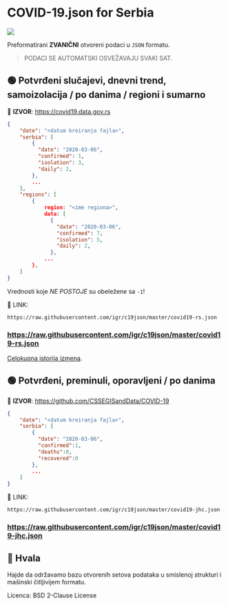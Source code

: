 # COVID-19.json for Serbia

![](https://github.com/igr/c19json/workflows/RepoUpdater/badge.svg)

Preformatirani **ZVANIČNI** otvoreni podaci u `JSON` formatu.

> PODACI SE AUTOMATSKI OSVEŽAVAJU SVAKI SAT.

## 🟢 Potvrđeni slučajevi, dnevni trend, samoizolacija / po danima / regioni i sumarno

📖 **IZVOR**: https://covid19.data.gov.rs

```json
{
    "date": "<datum kreiranja fajla>",
    "serbia": [
        {
          "date": "2020-03-06",
          "confirmed": 1,
          "isolation": 3,
          "daily": 2,
        },
        ...
    ],
    "regions": [
    	{
            region: "<ime regiona>",
            data: [
              {
                "date": "2020-03-06",
                "confirmed": 7,
                "isolation": 5,
                "daily": 2,
        	  },
        	...
    	},
	]
}

```

Vrednosti koje _NE POSTOJE_ su obeležene sa `-1`!


🔗 LINK:

```
https://raw.githubusercontent.com/igr/c19json/master/covid19-rs.json
```

### https://raw.githubusercontent.com/igr/c19json/master/covid19-rs.json

[Celokupna istorija izmena](https://github.com/igr/c19json/commits/master/covid19-rs.json).


## 🟢 Potvrđeni, preminuli, oporavljeni / po danima

📖 **IZVOR**: https://github.com/CSSEGISandData/COVID-19

```json
{
    "date": "<datum kreiranja fajla>",
    "serbia": [
        {
          "date": "2020-03-06",
          "confirmed":1,
          "deaths":0,
          "recovered":0
        },
        ...
    ]
}

```

🔗 LINK:

```
https://raw.githubusercontent.com/igr/c19json/master/covid19-jhc.json
```

### https://raw.githubusercontent.com/igr/c19json/master/covid19-jhc.json



## 🙏 Hvala

Hajde da održavamo bazu otvorenih setova podataka u smislenoj strukturi i mašinski čitljivijem formatu.

Licenca: BSD 2-Clause License
